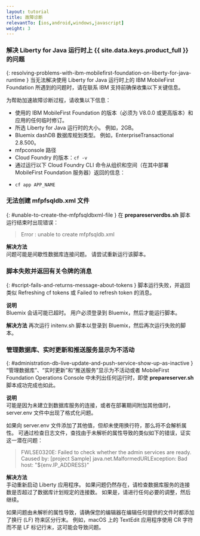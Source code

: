 ```yaml
---
layout: tutorial
title: 故障诊断
relevantTo: [ios,android,windows,javascript]
weight: 3
---
```

<!-- NLS_CHARSET=UTF-8 -->
### 解决 Liberty for Java 运行时上 {{ site.data.keys.product_full }} 的问题	
{: resolving-problems-with-ibm-mobilefirst-foundation-on-liberty-for-java-runtime }
当无法解决使用 Liberty for Java 运行时上的 IBM MobileFirst Foundation 所遇到的问题时，请在联系 IBM 支持前确保收集以下关键信息。

为帮助加速故障诊断过程，请收集以下信息：

* 使用的 IBM MobileFirst Foundation 的版本（必须为 V8.0.0 或更高版本）和应用的任何临时修订。
* 所选 Liberty for Java 运行时的大小。 例如，2GB。
* Bluemix dashDB 数据库规划类型。 例如，EnterpriseTransactional 2.8.500。
* mfpconsole 路径
* Cloud Foundry 的版本：`cf -v` 
* 通过运行以下 Cloud Foundry CLI 命令从组织和空间（在其中部署 MobileFirst Foundation 服务器）返回的信息：
 - `cf app APP_NAME`

### 无法创建 mfpfsqldb.xml 文件
{: #unable-to-create-the-mfpfsqldbxml-file }
在 **prepareserverdbs.sh** 脚本运行结束时出现错误：

> Error : unable to create mfpfsqldb.xml

**解决方法**  
问题可能是间歇性数据库连接问题。 请尝试重新运行该脚本。

### 脚本失败并返回有关令牌的消息	
{: #script-fails-and-returns-message-about-tokens }
脚本运行失败，并返回类似 Refreshing cf tokens 或 Failed to refresh token 的消息。

**说明**  
Bluemix 会话可能已超时。 用户必须登录到 Bluemix，然后才能运行脚本。

**解决方法**
再次运行 initenv.sh 脚本以登录到 Bluemix，然后再次运行失败的脚本。

### 管理数据库、实时更新和推送服务显示为不活动	
{: #administration-db-live-update-and-push-service-show-up-as-inactive }
“管理数据库”、“实时更新”和“推送服务”显示为不活动或者 MobileFirst Foundation Operations Console 中未列出任何运行时，即使 **prepareserver.sh** 脚本成功完成也如此。

**说明**  
可能是因为未建立到数据库服务的连接，或者在部署期间附加其他值时，server.env 文件中出现了格式化问题。

如果向 server.env 文件添加了其他值，但却未使用换行符，那么将不会解析属性。 可通过检查日志文件，查找由于未解析的属性导致的类似如下的错误，证实这一潜在问题：

> FWLSE0320E: Failed to check whether the admin services are ready. Caused by: [project Sample] java.net.MalformedURLException: Bad host: "${env.IP_ADDRESS}"

**解决方法**  
手动重新启动 Liberty 应用程序。 如果问题仍然存在，请检查数据库服务的连接数是否超过了数据库计划规定的连接数。 如果是，请进行任何必要的调整，然后继续。

如果问题由未解析的属性导致，请确保您的编辑器在编辑任何提供的文件时都添加了换行 (LF) 符来区分行末。 例如，macOS 上的 TextEdit 应用程序使用 CR 字符而不是 LF 标记行末，这可能会导致问题。

